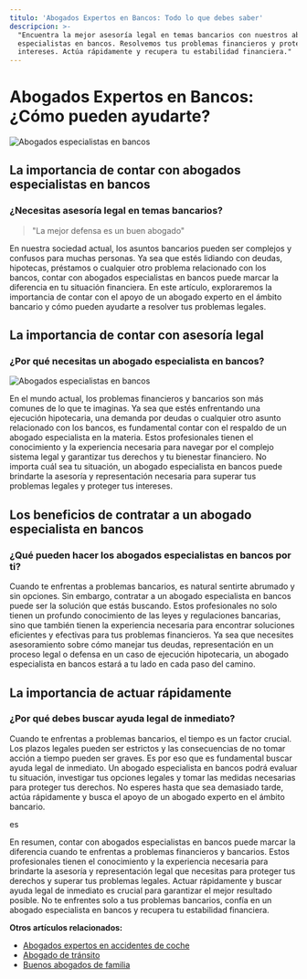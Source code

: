 ```yaml
---
titulo: 'Abogados Expertos en Bancos: Todo lo que debes saber'
descripcion: >-
  "Encuentra la mejor asesoría legal en temas bancarios con nuestros abogados
  especialistas en bancos. Resolvemos tus problemas financieros y protegemos tus
  intereses. Actúa rápidamente y recupera tu estabilidad financiera."
---
```




# Abogados Expertos en Bancos: ¿Cómo pueden ayudarte?




![Abogados especialistas en bancos](./img/abogados-especialistas-en-bancos-1.webp)




## La importancia de contar con abogados especialistas en bancos

### ¿Necesitas asesoría legal en temas bancarios?

> "La mejor defensa es un buen abogado"

En nuestra sociedad actual, los asuntos bancarios pueden ser complejos y confusos para muchas personas. Ya sea que estés lidiando con deudas, hipotecas, préstamos o cualquier otro problema relacionado con los bancos, contar con abogados especialistas en bancos puede marcar la diferencia en tu situación financiera. En este artículo, exploraremos la importancia de contar con el apoyo de un abogado experto en el ámbito bancario y cómo pueden ayudarte a resolver tus problemas legales.

## La importancia de contar con asesoría legal

### ¿Por qué necesitas un abogado especialista en bancos?

![Abogados especialistas en bancos](./img/abogados-especialistas-en-bancos-2.webp)

En el mundo actual, los problemas financieros y bancarios son más comunes de lo que te imaginas. Ya sea que estés enfrentando una ejecución hipotecaria, una demanda por deudas o cualquier otro asunto relacionado con los bancos, es fundamental contar con el respaldo de un abogado especialista en la materia. Estos profesionales tienen el conocimiento y la experiencia necesaria para navegar por el complejo sistema legal y garantizar tus derechos y tu bienestar financiero. No importa cuál sea tu situación, un abogado especialista en bancos puede brindarte la asesoría y representación necesaria para superar tus problemas legales y proteger tus intereses.


## Los beneficios de contratar a un abogado especialista en bancos




### ¿Qué pueden hacer los abogados especialistas en bancos por ti?




Cuando te enfrentas a problemas bancarios, es natural sentirte abrumado y sin opciones. Sin embargo, contratar a un abogado especialista en bancos puede ser la solución que estás buscando. Estos profesionales no solo tienen un profundo conocimiento de las leyes y regulaciones bancarias, sino que también tienen la experiencia necesaria para encontrar soluciones eficientes y efectivas para tus problemas financieros. Ya sea que necesites asesoramiento sobre cómo manejar tus deudas, representación en un proceso legal o defensa en un caso de ejecución hipotecaria, un abogado especialista en bancos estará a tu lado en cada paso del camino.




## La importancia de actuar rápidamente




### ¿Por qué debes buscar ayuda legal de inmediato?




Cuando te enfrentas a problemas bancarios, el tiempo es un factor crucial. Los plazos legales pueden ser estrictos y las consecuencias de no tomar acción a tiempo pueden ser graves. Es por eso que es fundamental buscar ayuda legal de inmediato. Un abogado especialista en bancos podrá evaluar tu situación, investigar tus opciones legales y tomar las medidas necesarias para proteger tus derechos. No esperes hasta que sea demasiado tarde, actúa rápidamente y busca el apoyo de un abogado experto en el ámbito bancario.




es




En resumen, contar con abogados especialistas en bancos puede marcar la diferencia cuando te enfrentas a problemas financieros y bancarios. Estos profesionales tienen el conocimiento y la experiencia necesaria para brindarte la asesoría y representación legal que necesitas para proteger tus derechos y superar tus problemas legales. Actuar rápidamente y buscar ayuda legal de inmediato es crucial para garantizar el mejor resultado posible. No te enfrentes solo a tus problemas bancarios, confía en un abogado especialista en bancos y recupera tu estabilidad financiera.




**Otros artículos relacionados:**



- [Abogados expertos en accidentes de coche](abogados-accidente-coche)
- [Abogado de tránsito](abogado-de-transito)
- [Buenos abogados de familia](buenos-abogados-de-familia)



